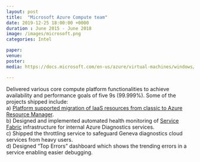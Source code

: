 ```yaml
---
layout: post
title:  "Microsoft Azure Compute team"
date: 2019-12-25 18:00:00 +0000
duration : June 2015 - June 2018
image: /images/microsoft.png
categories: Intel

paper:
venue: 
poster: 
media: https://docs.microsoft.com/en-us/azure/virtual-machines/windows/migration-classic-resource-manager-overview

---
```

Delivered various core compute platform functionalities to achieve availability and performance goals of five 9s (99.999%). 
Some of the projects shipped include:  
a) [Platform supported migration of IaaS resources from classic to Azure Resource Manager](https://docs.microsoft.com/en-us/azure/virtual-machines/windows/migration-classic-resource-manager-overview).  
b) Designed and implemented automated health monitoring of [Service Fabric](https://docs.microsoft.com/en-us/azure/service-fabric/service-fabric-overview) infrastructure for internal Azure Diagnostics services.  
c) Shipped the throttling service to safeguard Geneva diagnostics cloud services from heavy users.  
d) Designed “Top Errors” dashboard which shows the trending errors in a service enabling easier debugging.
